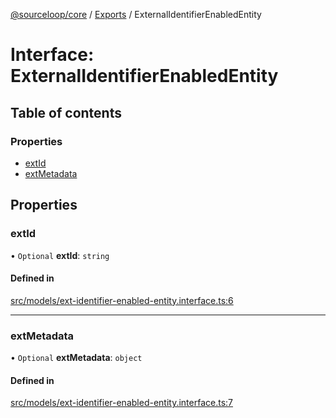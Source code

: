 [@sourceloop/core](../README.md) / [Exports](../modules.md) / ExternalIdentifierEnabledEntity

# Interface: ExternalIdentifierEnabledEntity

## Table of contents

### Properties

- [extId](ExternalIdentifierEnabledEntity.md#extid)
- [extMetadata](ExternalIdentifierEnabledEntity.md#extmetadata)

## Properties

### extId

• `Optional` **extId**: `string`

#### Defined in

[src/models/ext-identifier-enabled-entity.interface.ts:6](https://github.com/sourcefuse/loopback4-microservice-catalog/blob/68ec38a2a/packages/core/src/models/ext-identifier-enabled-entity.interface.ts#L6)

___

### extMetadata

• `Optional` **extMetadata**: `object`

#### Defined in

[src/models/ext-identifier-enabled-entity.interface.ts:7](https://github.com/sourcefuse/loopback4-microservice-catalog/blob/68ec38a2a/packages/core/src/models/ext-identifier-enabled-entity.interface.ts#L7)
